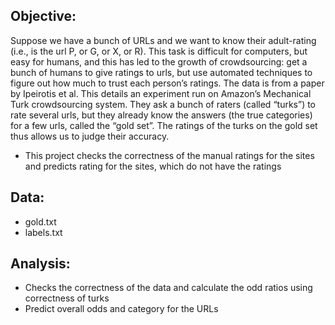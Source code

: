 

## Objective:

Suppose we have a bunch of URLs and we want to know their adult-rating
(i.e., is the url P, or G, or X, or R). This task is difficult for computers,
but easy for humans, and this has led to the growth of crowdsourcing: get
a bunch of humans to give ratings to urls, but use automated techniques to
figure out how much to trust each person’s ratings.
The data is from a paper by Ipeirotis et al. This details an experiment run on Amazon’s Mechanical Turk crowdsourcing system. They ask a bunch of raters (called “turks”) to rate several
urls, but they already know the answers (the true categories) for a few urls,
called the “gold set”. The ratings of the turks on the gold set thus allows us
to judge their accuracy.

- This project checks the correctness of the manual ratings for the sites and predicts rating for the sites, which do not have the ratings

## Data:
- gold.txt
- labels.txt

## Analysis:

- Checks the correctness of the data and calculate the odd ratios using correctness of turks 
- Predict overall odds and category for the URLs 
